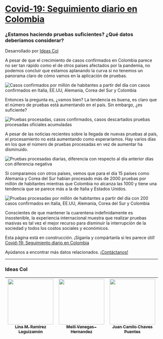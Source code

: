 # [Covid-19: Seguimiento diario en Colombia](https://ideascol.github.io/covid19/)
### ¿Estamos haciendo pruebas suficientes? ¿Qué datos deberíamos considerar?
Desarrollado por [Ideas Col](https://ideascol.github.io/) <img width=13 src="https://ideascol.github.io/favicon.ico">

A pesar de que el crecimiento de casos confirmados en Colombia parece no ser tan rápido como el de otros países afectados por la pandemia, no podemos concluir que estamos aplanando la curva si no tenemos un panorama claro de cómo vamos en la aplicación de pruebas.

![Casos confirmados por millón de habitantes a partir del día con casos confirmados en Italia, EE.UU, Alemania, Corea del Sur y Colombia](https://ideascol.github.io/covid19/assets/images/chart_1.png)

Entonces la pregunta es, ¿vamos bien? La tendencia es buena, es claro que el número de pruebas está aumentando en el país. Sin embargo, ¿es suficiente?

![Pruebas procesadas, casos confirmados, casos descartados pruebas procesadas oficiales acumuladas](https://ideascol.github.io/covid19/assets/images/chart_2.png)

A pesar de las noticias recientes sobre la llegada de nuevas pruebas al país, el procesamiento no está aumentando como esperaríamos. Hay varios días en los que el número de pruebas procesadas en vez de aumentar ha disminuido.

![Pruebas procesadas diarias, diferencia con respecto al día anterior días con diferencia negativa](https://ideascol.github.io/covid19/assets/images/chart_3.png)

Si comparamos con otros países, vemos que para el día 15 países como Alemania y Corea del Sur habían procesado más de 2000 pruebas por millón de habitantes mientras que Colombia no alcanza las 1000 y tiene una tendencia que se parece más a la de Italia y Estados Unidos. 

![Pruebas procesadas por millón de habitantes a partir del día con 200 casos confirmados en Italia, EE.UU, Alemania, Corea del Sur y Colombia](https://ideascol.github.io/covid19/assets/images/chart_4.png)

Conscientes de que mantener la cuarentena indefinidamente es insostenible, la experiencia internacional muestra que realizar pruebas masivas es tal vez el mejor recurso para disminuir la interrupción de la sociedad y todos los costos sociales y económicos.

Esta página está en construcción. ¡Síganla y compártanla si les parece útil! [Covid-19: Seguimiento diario en Colombia](https://ideascol.github.io/covid19/)

Ayúdanos a encontrar más datos relacionados. <a target="_blank" href="mailto:jc.chaves20@gmail.com,meilivh8@gmail.com,linaramirez0604@gmail.com?subject=Ideas COL: Email de contacto página web">¡Contáctanos!</a>

---

### Ideas Col

| [<img width='150px' src="https://pbs.twimg.com/profile_images/1197273651151867904/BCUAVA_h_400x400.jpg"/><br /><sub>Lina M. Ramirez Leguizamón</sub>](https://www.linkedin.com/in/lina-ramirez-leguizamon-b22888178/)<br /> | [<img width='150px' src="https://media-exp1.licdn.com/dms/image/C4E03AQG9ISMLZXK5Wg/profile-displayphoto-shrink_200_200/0?e=1592438400&v=beta&t=7PMC-GJY_pS_SYZ_KaLNYSRtHBj5To1JBGAHYQPcxag"/><br /><sub>Meili Vanegas-Hernandez</sub>](https://mvanegas10.github.io/)<br /> | [<img width='150px' src="https://pbs.twimg.com/profile_images/1188149035871461376/iFLA5O0I_400x400.jpg"/><br /><sub>Juan Camilo Chaves Puentes</sub>](https://www.linkedin.com/in/juan-camilo-chaves-71123a17a/)<br /> |
| :---: | :---: | :---: |
